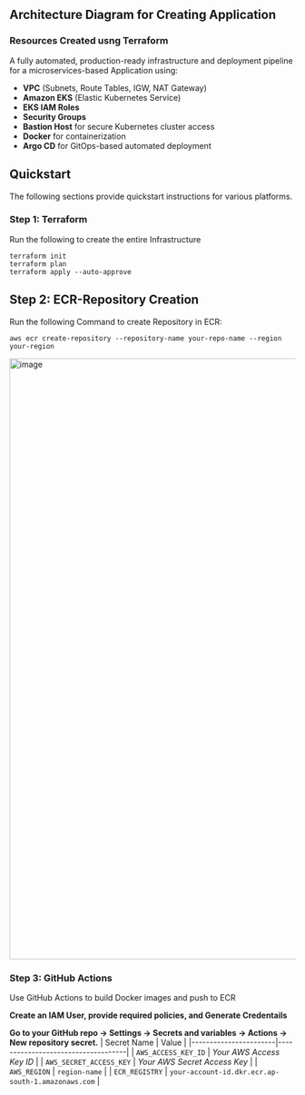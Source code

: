 ##  Architecture Diagram for Creating Application


### Resources Created usng Terraform

A fully automated, production-ready infrastructure and deployment pipeline for a microservices-based Application using:

- **VPC** (Subnets, Route Tables, IGW, NAT Gateway)
- **Amazon EKS** (Elastic Kubernetes Service)
- **EKS IAM Roles**
- **Security Groups**
- **Bastion Host** for secure Kubernetes cluster access
- **Docker** for containerization
- **Argo CD** for GitOps-based automated deployment

## Quickstart

The following sections provide quickstart instructions for various platforms.


### Step 1: Terraform

Run the following to create the entire Infrastructure

```
terraform init
terraform plan
terraform apply --auto-approve
```

## Step 2: ECR-Repository Creation
Run the following Command to create Repository in ECR:
```
aws ecr create-repository --repository-name your-repo-name --region your-region
```
<img width="2940" height="1059" alt="image" src="https://github.com/user-attachments/assets/5305275c-b55a-47ae-b8dd-d22fa1d9582e" />

### Step 3: GitHub Actions

Use GitHub Actions to build Docker images and push to ECR

**Create an IAM User, provide required policies, and Generate Credentails**

**Go to your GitHub repo → Settings → Secrets and variables → Actions → New repository secret.**
| Secret Name           | Value                              |
|-----------------------|------------------------------------|
| `AWS_ACCESS_KEY_ID`   | *Your AWS Access Key ID*           |
| `AWS_SECRET_ACCESS_KEY` | *Your AWS Secret Access Key*     |
| `AWS_REGION`          | `region-name`                       |
| `ECR_REGISTRY`        | `your-account-id.dkr.ecr.ap-south-1.amazonaws.com` |







